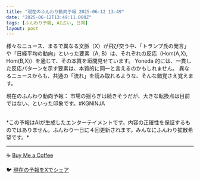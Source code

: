 ```yaml
---
title: "現在のふんわり動向予報 2025-06-12 13:49"
date: "2025-06-12T13:49:11.000Z"
tags: [ふんわり予報, AI占い, 日常]
layout: post
---
```


様々なニュース、まるで異なる文脈（X）が飛び交う中、「トランプ氏の発言」や「日経平均の動向」といった要素（A, B）は、それぞれの反応（Hom(A,X), Hom(B,X)）を通じて、その本質を垣間見せています。  Yoneda 的には、一貫した反応パターンを示す要素は、本質的に同一と言えるのかもしれません。  異なるニュースからも、共通の「流れ」を読み取れるような、そんな錯覚さえ覚えます。


現在のふんわり動向予報：
市場の揺らぎは続きそうだが、大きな転換点は目前ではない、といった印象です。#KGNINJA

<br>
*この予報はAIが生成したエンターテイメントです。内容の正確性を保証するものではありません。ふんわり一日に４回更新されます。みんなにふんわり拡散希望です。*

---
☕️ [Buy Me a Coffee](https://www.buymeacoffee.com/kgninja)

🐦 [現在の予報をXでシェア](https://twitter.com/intent/tweet?text=%E7%8F%BE%E5%9C%A8%E3%81%AE%E3%81%B5%E3%82%93%E3%82%8F%E3%82%8A%E4%BA%88%E5%A0%B1%3A%20%E3%80%8C%E6%A7%98%E3%80%85%E3%81%AA%E3%83%8B%E3%83%A5%E3%83%BC%E3%82%B9%E3%80%81%E3%81%BE%E3%82%8B%E3%81%A7%E7%95%B0%E3%81%AA%E3%82%8B%E6%96%87%E8%84%88%EF%BC%88X%EF%BC%89%E3%81%8C%E9%A3%9B%E3%81%B3%E4%BA%A4%E3%81%86%E4%B8%AD%E3%80%81%E3%80%8C%E3%83%88%E3%83%A9%E3%83%B3%E3%83%97%E6%B0%8F%E3%81%AE%E7%99%BA%E8%A8%80%E3%80%8D%E3%82%84%E3%80%8C%E6%97%A5%E7%B5%8C%E5%B9%B3%E5%9D%87%E3%81%AE%E5%8B%95%E5%90%91%E3%80%8D%E3%81%A8%E3%81%84%E3%81%A3%E3%81%9F%E8%A6%81%E7%B4%A0%EF%BC%88A%2C%20B%EF%BC%89%E3%81%AF%E3%80%81%E3%81%9D%E3%82%8C%E3%81%9E%E3%82%8C%E3%81%AE%E5%8F%8D%E5%BF%9C%EF%BC%88Hom(A%2CX)%2C%20Hom(B%2CX)%EF%BC%89%E3%82%92%E9%80%9A%E3%81%98%E3%81%A6%E3%80%81%E3%81%9D%E3%81%AE%E6%9C%AC%E8%B3%AA%E3%82%92...%E3%80%8D%23KGNINJA%20%E7%B6%9A%E3%81%8D%E3%81%AF%E3%83%96%E3%83%AD%E3%82%B0%E3%81%A7%EF%BC%81%F0%9F%91%87&url=https%3A%2F%2Fkg-ninja.github.io%2FFunwariyoso%2F)
